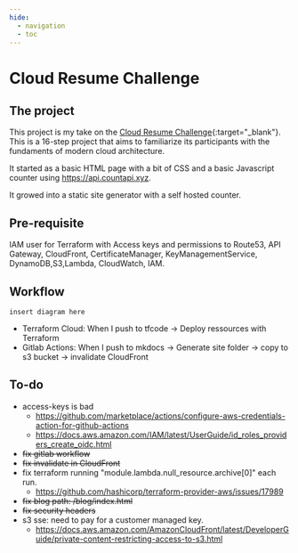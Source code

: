 ```yaml
---
hide:
  - navigation
  - toc
---
```


# Cloud Resume Challenge

## The project

This project is my take on the [Cloud Resume Challenge](https://cloudresumechallenge.dev){:target="_blank"}.
This is a 16-step project that aims to familiarize its participants with the fundaments of modern cloud architecture.

It started as a basic HTML page with a bit of CSS and a basic Javascript counter using https://api.countapi.xyz.

It growed into a static site generator with a self hosted counter.

## Pre-requisite
IAM user for Terraform with Access keys and permissions to Route53, API Gateway, CloudFront, CertificateManager, KeyManagementService, DynamoDB,S3,Lambda, CloudWatch, IAM.

## Workflow

```
insert diagram here
```

- Terraform Cloud: When I push to tfcode -> Deploy ressources with Terraform
- Gitlab Actions: When I push to mkdocs -> Generate site folder -> copy to s3 bucket -> invalidate CloudFront



## To-do

- access-keys is bad
  - https://github.com/marketplace/actions/configure-aws-credentials-action-for-github-actions
  - https://docs.aws.amazon.com/IAM/latest/UserGuide/id_roles_providers_create_oidc.html
- <del>fix gitlab workflow<del>
- <del>fix invalidate in CloudFront<del>
- fix terraform running "module.lambda.null_resource.archive[0]" each run.
  - https://github.com/hashicorp/terraform-provider-aws/issues/17989
- <del>fix blog path: /blog/index.html<del>
- <del>fix security headers<del>
- s3 sse: need to pay for a customer managed key.
  - https://docs.aws.amazon.com/AmazonCloudFront/latest/DeveloperGuide/private-content-restricting-access-to-s3.html

